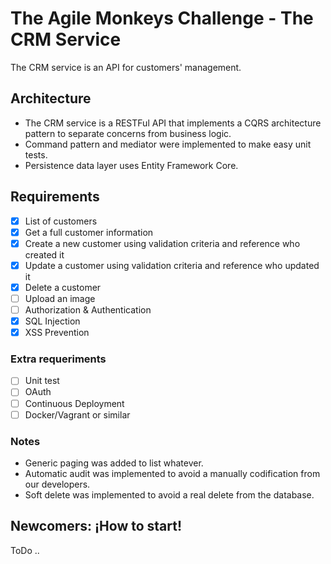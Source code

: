 # The Agile Monkeys Challenge - The CRM Service
The CRM service is an API for customers' management.

## Architecture
* The CRM service is a RESTFul API that implements a CQRS architecture pattern to separate concerns from business logic.
* Command pattern and mediator were implemented to make easy unit tests.
* Persistence data layer uses Entity Framework Core.

## Requirements
- [x] List of customers
- [x] Get a full customer information
- [x] Create a new customer using validation criteria and reference who created it
- [x] Update a customer using validation criteria and reference who updated it
- [x] Delete a customer
- [ ] Upload an image
- [ ] Authorization & Authentication
- [x] SQL Injection
- [X] XSS Prevention

### Extra requeriments
- [ ] Unit test
- [ ] OAuth
- [ ] Continuous Deployment
- [ ] Docker/Vagrant or similar

### Notes
* Generic paging was added to list whatever.
* Automatic audit was implemented to avoid a manually codification from our developers.
* Soft delete was implemented to avoid a real delete from the database.

## Newcomers: ¡How to start!
ToDo ..
